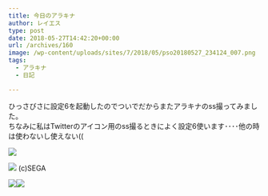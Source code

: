```yaml
---
title: 今日のアラキナ
author: レイエス
type: post
date: 2018-05-27T14:42:20+00:00
url: /archives/160
image: /wp-content/uploads/sites/7/2018/05/pso20180527_234124_007.png
tags:
  - アラキナ
  - 日記

---
```

ひっさびさに設定6を起動したのでついでだからまたアラキナのss撮ってみました。  
ちなみに私はTwitterのアイコン用のss撮るときによく設定6使います････他の時は使わないし使えない((

![](https://pso2.lei202.com/images/wp-content/uploads/sites/7/2018/05/pso20180527_230419_001.png)

![](https://pso2.lei202.com/images/wp-content/uploads/sites/7/2018/05/pso20180527_230557_002.png)
(c)SEGA

![](https://pso2.lei202.com/images/wp-content/uploads/sites/7/2018/05/pso20180527_234106_006.png)![](https://pso2.lei202.com/images/wp-content/uploads/sites/7/2018/05/pso20180527_234124_007.png)